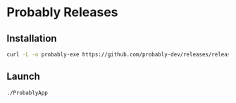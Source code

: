# Probably Releases

## Installation

```bash
curl -L -o probably-exe https://github.com/probably-dev/releases/releases/latest/download/ProbablyApp && chmod +x ProbablyApp
```

## Launch

```bash
./ProbablyApp
```
